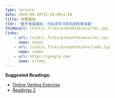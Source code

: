 ```yaml
---
type: lecture
date: 2024-09-19T15:10:00+2:50
title: 电路基础
tldr: "数字电路基础，为后续学习体系结构做准备"
thumbnail: /static_files/presentations/lec.jpg
links: 
    - url: /static_files/presentations/lec.zip
      name: notes
    - url: /static_files/presentations/code.zip
      name: codes
    - url: https://google.com
      name: slides
---
```

**Suggested Readings:**
- [Online Verilog Exercise](http://hdlbits.com)
- [Readings 2](http://example.com)
